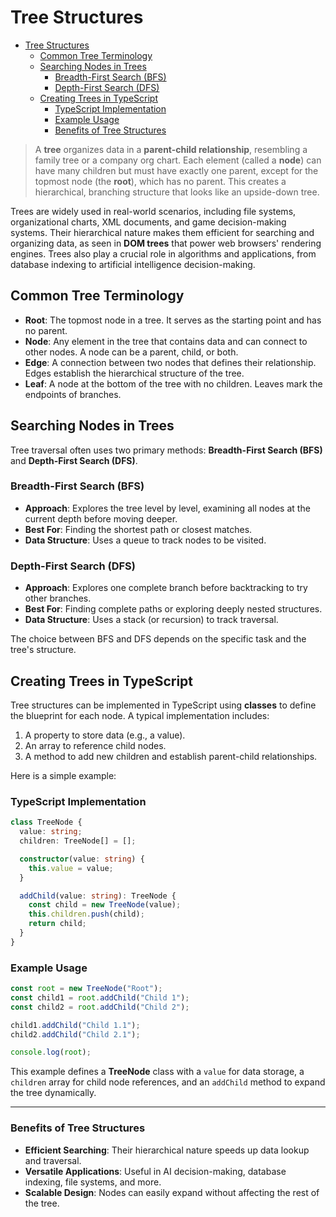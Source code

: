 # Tree Structures

- [Tree Structures](#tree-structures)
  - [Common Tree Terminology](#common-tree-terminology)
  - [Searching Nodes in Trees](#searching-nodes-in-trees)
    - [Breadth-First Search (BFS)](#breadth-first-search-bfs)
    - [Depth-First Search (DFS)](#depth-first-search-dfs)
  - [Creating Trees in TypeScript](#creating-trees-in-typescript)
    - [TypeScript Implementation](#typescript-implementation)
    - [Example Usage](#example-usage)
    - [Benefits of Tree Structures](#benefits-of-tree-structures)

>A **tree** organizes data in a **parent-child relationship**, resembling a family tree or a company org chart. Each element (called a **node**) can have many children but must have exactly one parent, except for the topmost node (the **root**), which has no parent. This creates a hierarchical, branching structure that looks like an upside-down tree.

Trees are widely used in real-world scenarios, including file systems, organizational charts, XML documents, and game decision-making systems. Their hierarchical nature makes them efficient for searching and organizing data, as seen in **DOM trees** that power web browsers' rendering engines. Trees also play a crucial role in algorithms and applications, from database indexing to artificial intelligence decision-making.

## Common Tree Terminology

- **Root**: The topmost node in a tree. It serves as the starting point and has no parent.
- **Node**: Any element in the tree that contains data and can connect to other nodes. A node can be a parent, child, or both.
- **Edge**: A connection between two nodes that defines their relationship. Edges establish the hierarchical structure of the tree.
- **Leaf**: A node at the bottom of the tree with no children. Leaves mark the endpoints of branches.

## Searching Nodes in Trees

Tree traversal often uses two primary methods: **Breadth-First Search (BFS)** and **Depth-First Search (DFS)**.

### Breadth-First Search (BFS)

- **Approach**: Explores the tree level by level, examining all nodes at the current depth before moving deeper.
- **Best For**: Finding the shortest path or closest matches.
- **Data Structure**: Uses a queue to track nodes to be visited.

### Depth-First Search (DFS)

- **Approach**: Explores one complete branch before backtracking to try other branches.
- **Best For**: Finding complete paths or exploring deeply nested structures.
- **Data Structure**: Uses a stack (or recursion) to track traversal.

The choice between BFS and DFS depends on the specific task and the tree's structure.

## Creating Trees in TypeScript

Tree structures can be implemented in TypeScript using **classes** to define the blueprint for each node. A typical implementation includes:

1. A property to store data (e.g., a value).
2. An array to reference child nodes.
3. A method to add new children and establish parent-child relationships.

Here is a simple example:

### TypeScript Implementation

```typescript
class TreeNode {
  value: string;
  children: TreeNode[] = [];

  constructor(value: string) {
    this.value = value;
  }

  addChild(value: string): TreeNode {
    const child = new TreeNode(value);
    this.children.push(child);
    return child;
  }
}
```

### Example Usage

```typescript
const root = new TreeNode("Root");
const child1 = root.addChild("Child 1");
const child2 = root.addChild("Child 2");

child1.addChild("Child 1.1");
child2.addChild("Child 2.1");

console.log(root);
```

This example defines a **TreeNode** class with a `value` for data storage, a `children` array for child node references, and an `addChild` method to expand the tree dynamically.

---

### Benefits of Tree Structures

- **Efficient Searching**: Their hierarchical nature speeds up data lookup and traversal.
- **Versatile Applications**: Useful in AI decision-making, database indexing, file systems, and more.
- **Scalable Design**: Nodes can easily expand without affecting the rest of the tree.
